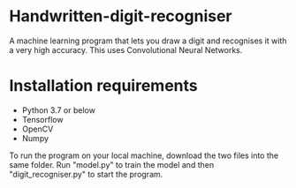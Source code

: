 # Handwritten-digit-recogniser
A machine learning program that lets you draw a digit and recognises it with a very high accuracy. This uses Convolutional Neural Networks.

# Installation requirements
- Python 3.7 or below
- Tensorflow
- OpenCV
- Numpy

To run the program on your local machine, download the two files into the same folder. Run "model.py" to train the model and then "digit_recogniser.py" to start the program.

